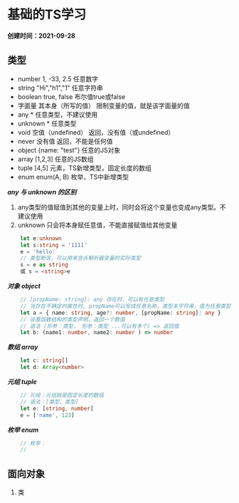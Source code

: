 # 基础的TS学习
**创建时间：2021-09-28**

## 类型
- number    1, -33, 2.5         任意数字
- string    "Hi","h1","1"       任意字符串
- boolean   true, false         布尔值true或false
- 字面量     其本身（所写的值）     限制变量的值，就是该字面量的值
- any       *                   任意类型，不建议使用
- unknown   *                   任意类型
- void      空值（undefined）    返回，没有值（或undefined）
- never     没有值               返回，不能是任何值
- object    {name: "test"}      任意的JS对象
- array     [1,2,3]             任意的JS数组
- tuple     [4,5]               元素，TS新增类型，固定长度的数组
- enum      enum(A, B)          枚举，TS中新增类型

***any 与 unknown 的区别***
1. any类型的值赋值到其他的变量上时，同时会将这个变量也变成any类型。不建议使用
2. unknown 只会将本身赋任意值，不能直接赋值给其他变量
``` ts
    let e:unknown
    let s:string = '1111'
    e = 'hello'
    // 类型断言，可以用来告诉解析器变量的实际类型
    s = e as string
    或 s = <string>e
```
***对象 object***
```ts
    // [propName: string]: any 存在时，可以有任意类型
    // 当存在不确定的属性时, propName可以写成任意名称，类型未字符串，值为任意类型
    let a = { name: string, age?: number, [propName: string]: any }
    // 设置函数结构的类型声明，返回一个数值
    // 语法 (形参：类型， 形参：类型 ...可以有多个) => 返回值
    let b: (name1: number, name2: number ) => number

```
***数组 array***
```ts
    let c: string[]
    let d: Array<number>
```
***元组 tuple***
```ts
    // 元组：元组就是固定长度的数组
    // 语法：[类型，类型]
    let e: [string, number]
    e = ['name', 123]
```
***枚举 enum***
```ts
    // 枚举：
    // 
```


## 面向对象
1. 类
```js
    
```
